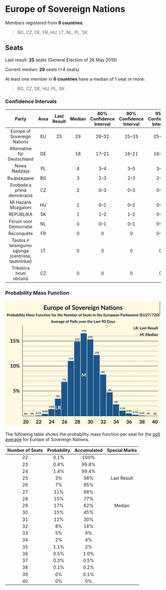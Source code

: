 # Europe of Sovereign Nations

Members registered from **9 countries**:

> BG, CZ, DE, FR, HU, LT, NL, PL, SK

## Seats

Last result: **25** seats (General Election of 26 May 2019)

Current median: **29** seats (+4 seats)

At least one member in **6 countries** have a median of 1 seat or more:

> BG, CZ, DE, HU, PL, SK

### Confidence Intervals

| Party | Area | Last Result | Median | 80% Confidence Interval | 90% Confidence Interval | 95% Confidence Interval | 99% Confidence Interval |
|:-----:|:----:|:-----------:|:------:|:-----------------------:|:-----------------------:|:-----------------------:|:-----------------------:|
| Europe of Sovereign Nations | EU | 25 | 29 | 26–32 | 25–33 | 25–34 | 23–36 |
| Alternative für Deutschland | DE | | 18 | 17–21 | 16–21 | 16–22 | 14–22 |
| Nowa Nadzieja | PL | | 4 | 3–4 | 3–5 | 3–5 | 2–5 |
| Възраждане | BG | | 3 | 2–3 | 2–3 | 2–3 | 2–4 |
| Svoboda a přímá demokracie | CZ | | 2 | 0–3 | 0–3 | 0–3 | 0–3 |
| Mi Hazánk Mozgalom | HU | | 1 | 0–1 | 0–2 | 0–2 | 0–2 |
| REPUBLIKA | SK | | 1 | 1–2 | 1–2 | 0–2 | 0–2 |
| Forum voor Democratie | NL | | 0 | 0–1 | 0–1 | 0–1 | 0–1 |
| Reconquête | FR | | 0 | 0 | 0 | 0–4 | 0–5 |
| Tautos ir teisingumo sąjunga (centristai, tautininkai) | LT | | 0 | 0 | 0 | 0 | 0 |
| Trikolóra hnutí občanů | CZ | | 0 | 0 | 0 | 0 | 0 |

### Probability Mass Function

![Graph with seats probability mass function not yet produced](average-2025-01-31-seats-pmf-europeofsovereignnations.png "Seats Probability Mass Function")

The following table shows the probability mass function per seat for the [poll average](average-2025-01-31.html) for Europe of Sovereign Nations.

| Number of Seats | Probability | Accumulated | Special Marks |
|:---------------:|:-----------:|:-----------:|:-------------:|
| 22 | 0.1% | 100% |  |
| 23 | 0.4% | 99.8% |  |
| 24 | 1.4% | 99.4% |  |
| 25 | 3% | 98% | Last Result |
| 26 | 7% | 95% |  |
| 27 | 11% | 88% |  |
| 28 | 15% | 77% |  |
| 29 | 17% | 62% | Median |
| 30 | 15% | 45% |  |
| 31 | 12% | 30% |  |
| 32 | 8% | 18% |  |
| 33 | 5% | 9% |  |
| 34 | 2% | 4% |  |
| 35 | 1.1% | 2% |  |
| 36 | 0.5% | 1.0% |  |
| 37 | 0.3% | 0.5% |  |
| 38 | 0.1% | 0.2% |  |
| 39 | 0% | 0.1% |  |
| 40 | 0% | 0% |  |


